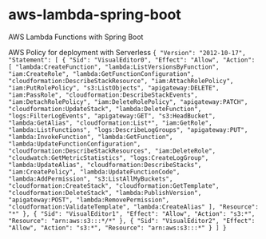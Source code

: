 # aws-lambda-spring-boot
AWS Lambda Functions with Spring Boot

AWS Policy for deployment with Serverless
`
{
    "Version": "2012-10-17",
    "Statement": [
        {
            "Sid": "VisualEditor0",
            "Effect": "Allow",
            "Action": [
                "lambda:CreateFunction",
                "lambda:ListVersionsByFunction",
                "iam:CreateRole",
                "lambda:GetFunctionConfiguration",
                "cloudformation:DescribeStackResource",
                "iam:AttachRolePolicy",
                "iam:PutRolePolicy",
                "s3:ListObjects",
                "apigateway:DELETE",
                "iam:PassRole",
                "cloudformation:DescribeStackEvents",
                "iam:DetachRolePolicy",
                "iam:DeleteRolePolicy",
                "apigateway:PATCH",
                "cloudformation:UpdateStack",
                "lambda:DeleteFunction",
                "logs:FilterLogEvents",
                "apigateway:GET",
                "s3:HeadBucket",
                "lambda:GetAlias",
                "cloudformation:List*",
                "iam:GetRole",
                "lambda:ListFunctions",
                "logs:DescribeLogGroups",
                "apigateway:PUT",
                "lambda:InvokeFunction",
                "lambda:GetFunction",
                "lambda:UpdateFunctionConfiguration",
                "cloudformation:DescribeStackResources",
                "iam:DeleteRole",
                "cloudwatch:GetMetricStatistics",
                "logs:CreateLogGroup",
                "lambda:UpdateAlias",
                "cloudformation:DescribeStacks",
                "iam:CreatePolicy",
                "lambda:UpdateFunctionCode",
                "lambda:AddPermission",
                "s3:ListAllMyBuckets",
                "cloudformation:CreateStack",
                "cloudformation:GetTemplate",
                "cloudformation:DeleteStack",
                "lambda:PublishVersion",
                "apigateway:POST",
                "lambda:RemovePermission",
                "cloudformation:ValidateTemplate",
                "lambda:CreateAlias"
            ],
            "Resource": "*"
        },
        {
            "Sid": "VisualEditor1",
            "Effect": "Allow",
            "Action": "s3:*",
            "Resource": "arn:aws:s3:::*/*"
        },
        {
            "Sid": "VisualEditor2",
            "Effect": "Allow",
            "Action": "s3:*",
            "Resource": "arn:aws:s3:::*"
        }
    ]
}
`